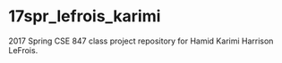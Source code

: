 # 17spr_lefrois_karimi
2017 Spring CSE 847 class project repository for Hamid Karimi Harrison LeFrois. 
